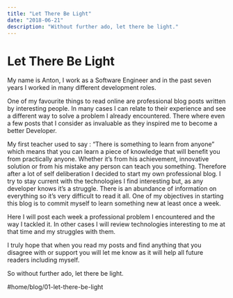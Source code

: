 ```yaml
---
title: "Let There Be Light"
date: "2018-06-21"
description: "Without further ado, let there be light."
---
```


# Let There Be Light
My name is Anton, I work as a Software Engineer and in the past seven years I worked in many different development roles.

One of my favourite things to read online are professional blog posts written by interesting people. In many cases I can relate to their experience and see a different way to solve a problem I already encountered. There where even a few posts that I consider as invaluable as they inspired me to become a better Developer.

My first teacher used to say : “There is something to learn from anyone” which means that you can learn a piece of knowledge that will benefit you from practically anyone. Whether it’s from his achievement, innovative solution or from his mistake any person can teach you something. Therefore after a lot of self deliberation I decided to start my own professional blog. I try to stay current with the technologies I find interesting but, as any developer knows it’s a struggle. There is an abundance of information on everything so it’s very difficult to read it all. One of my objectives in starting this blog is to commit myself to learn something new at least once a week.

Here I will post each week a professional problem I encountered and the way I tackled it. In other cases I will review technologies interesting to me at that time and my struggles with them.

I truly hope that when you read my posts and find anything that you disagree with or support you will let me know as it will help all future readers including myself.

So without further ado, let there be light.


#home/blog/01-let-there-be-light
